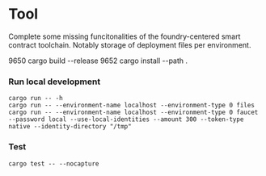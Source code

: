 # Tool

Complete some missing funcitonalities of the foundry-centered smart contract toolchain. Notably storage of deployment files per environment.


 9650  cargo build --release
 9652  cargo install --path .

### Run local development
```
cargo run -- -h
cargo run -- --environment-name localhost --environment-type 0 files 
cargo run -- --environment-name localhost --environment-type 0 faucet --password local --use-local-identities --amount 300 --token-type native --identity-directory "/tmp"
```

### Test
```
cargo test -- --nocapture
```